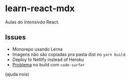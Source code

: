 # learn-react-mdx

Aulas do *Intensivão* React.

## Issues 

* Monorepo usando Lerna
* Imagens não são copiadas pra pasta dist no `yarn build`
* Deploy to Netlify instead of Heroku
* [Problema](https://github.com/jxnblk/mdx-deck/issues/171) no build com `code-surfer`

(ajuda nois)